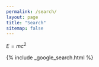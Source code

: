 ```yaml
---
permalink: /search/
layout: page
title: "Search"
sitemap: false
---
```


$E = mc^2$

{% include _google_search.html %}
